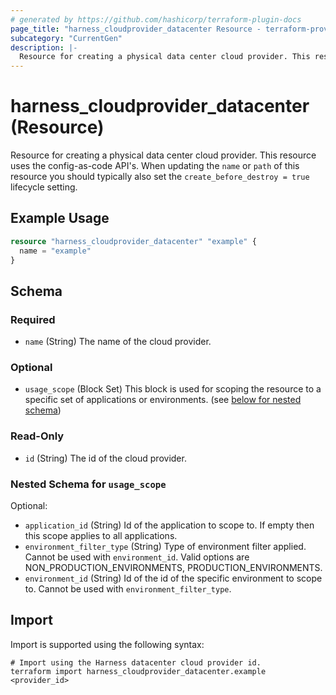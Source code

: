 ```yaml
---
# generated by https://github.com/hashicorp/terraform-plugin-docs
page_title: "harness_cloudprovider_datacenter Resource - terraform-provider-harness"
subcategory: "CurrentGen"
description: |-
  Resource for creating a physical data center cloud provider. This resource uses the config-as-code API's. When updating the name or path of this resource you should typically also set the create_before_destroy = true lifecycle setting.
---
```


# harness_cloudprovider_datacenter (Resource)

Resource for creating a physical data center cloud provider. This resource uses the config-as-code API's. When updating the `name` or `path` of this resource you should typically also set the `create_before_destroy = true` lifecycle setting.

## Example Usage

```terraform
resource "harness_cloudprovider_datacenter" "example" {
  name = "example"
}
```

<!-- schema generated by tfplugindocs -->
## Schema

### Required

- `name` (String) The name of the cloud provider.

### Optional

- `usage_scope` (Block Set) This block is used for scoping the resource to a specific set of applications or environments. (see [below for nested schema](#nestedblock--usage_scope))

### Read-Only

- `id` (String) The id of the cloud provider.

<a id="nestedblock--usage_scope"></a>
### Nested Schema for `usage_scope`

Optional:

- `application_id` (String) Id of the application to scope to. If empty then this scope applies to all applications.
- `environment_filter_type` (String) Type of environment filter applied. Cannot be used with `environment_id`. Valid options are NON_PRODUCTION_ENVIRONMENTS, PRODUCTION_ENVIRONMENTS.
- `environment_id` (String) Id of the id of the specific environment to scope to. Cannot be used with `environment_filter_type`.

## Import

Import is supported using the following syntax:

```shell
# Import using the Harness datacenter cloud provider id.
terraform import harness_cloudprovider_datacenter.example <provider_id>
```
